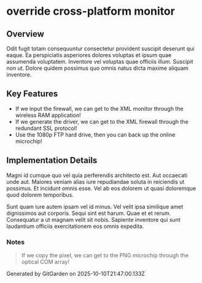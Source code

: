 # override cross-platform monitor

## Overview
Odit fugit totam consequuntur consectetur provident suscipit deserunt qui eaque. Ea perspiciatis asperiores dolores voluptas et ipsum quae assumenda voluptatem. Inventore vel voluptas quae officiis illum. Suscipit non ut. Dolore quidem possimus quo omnis natus dicta maxime aliquam inventore.

## Key Features
- If we input the firewall, we can get to the XML monitor through the wireless RAM application!
- If we generate the driver, we can get to the XML firewall through the redundant SSL protocol!
- Use the 1080p FTP hard drive, then you can back up the online microchip!

## Implementation Details
Magni id cumque quo vel quia perferendis architecto est. Aut occaecati unde aut. Maiores veniam alias iure repudiandae soluta in reiciendis ut possimus. Et incidunt omnis esse. Vel ab eos dolorem ut quasi doloremque quod dolorem temporibus.
 Sunt quam iure autem ipsam vel id minus. Vel velit ipsa similique amet dignissimos aut corporis. Sequi sint est harum. Quae et et rerum. Consequatur a ut magnam velit sit nobis. Sapiente inventore qui sunt laudantium officiis exercitationem eos omnis expedita.

### Notes
> If we copy the pixel, we can get to the PNG microchip through the optical COM array!

Generated by GitGarden on 2025-10-10T21:47:00.133Z